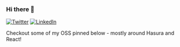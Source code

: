 ### Hi there 👋

[![Twitter](https://img.shields.io/badge/Twitter-@_aaronhayes-blue.svg)](https://twitter.com/@_aaronhayes)
[![LinkedIn](https://img.shields.io/badge/LinkedIn-AaronHayes-blue.svg)](https://www.linkedin.com/in/aaronhayes1/)


Checkout some of my OSS pinned below - mostly around Hasura and React!


<!--
**aaronhayes/aaronhayes** is a ✨ _special_ ✨ repository because its `README.md` (this file) appears on your GitHub profile.

Here are some ideas to get you started:

- 🔭 I’m currently working on ...
- 🌱 I’m currently learning ...
- 👯 I’m looking to collaborate on ...
- 🤔 I’m looking for help with ...
- 💬 Ask me about ...
- 📫 How to reach me: ...
- 😄 Pronouns: ...
- ⚡ Fun fact: ...
-->

